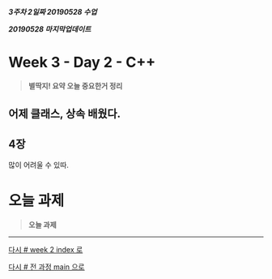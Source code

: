 ***3주차 2일짜 20190528 수업***

***20190528 마지막업데이트***

# Week 3 - Day 2 - C++

>**별딱지! 요약 오늘 중요한거 정리**
>>

어제 클래스, 상속 배웠다.
---

## 4장

많이 어려울 수 있따. 









# 오늘 과제

>**오늘 과제**



---
[다시 # week 2 index 로](../w02.md)

[다시 # 전 과정 main 으로](../../README.md)

